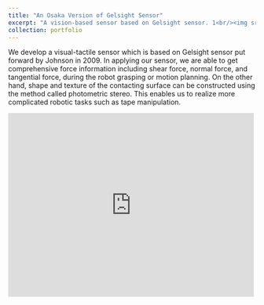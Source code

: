 ```yaml
---
title: "An Osaka Version of Gelsight Sensor"
excerpt: "A vision-based sensor based on Gelsight sensor. 1<br/><img src='/images/1.png'>"
collection: portfolio
---
```


We develop a visual-tactile sensor which is based on Gelsight sensor put forward by Johnson in 2009. 
In applying our sensor, we are able to get comprehensive force information including shear force, normal force, and tangential force, 
during the robot grasping or motion planning. On the other hand, shape and texture of the contacting surface can be constructed 
using the method called photometric stereo. This enables us to realize more complicated robotic tasks such as tape manipulation.

<iframe
src="https://youtu.be/8iJOCnbx6as"
scrolling="no"
border="0"
frameborder="no"
framespacing="0"
allowfullscreen="true"
height=375
width=500>
</iframe>
